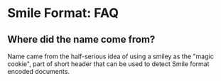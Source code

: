 # Smile Format: FAQ

## Where did the name come from?

Name came from the half-serious idea of using a smiley as the "magic cookie", part of short
header that can be used to detect Smile format encoded documents.

